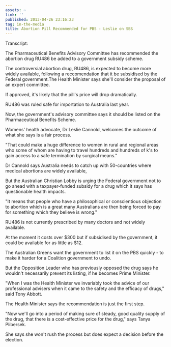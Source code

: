 ```yaml
---
assets: ~
link: ''
published: 2013-04-26 23:16:23
tag: in-the-media
title: Abortion Pill Recommended for PBS - Leslie on SBS
---
```

Transcript:

The Pharmaceutical Benefits Advisory Committee has recommended the abortion drug RU486 be added to a government subsidy scheme.

The controversial abortion drug, RU486, is expected to become more widely available, following a reccomendation that it be subsidised by the Federal government.The Health Minister says she'll consider the proposal of an expert committee.

If approved, it's likely that the pill's price will drop dramatically.

RU486 was ruled safe for importation to Australia last year.

Now, the government's advisory committee says it should be listed on the Pharmaceutical Benefits Scheme.

Womens' health advocate, Dr Leslie Cannold, welcomes the outcome of what she says is a fair process.

"That could make a huge difference to women in rural and regional areas who some of whom are having to travel hundreds and hundreds of k's to gain access to a safe termination by surgical means."

Dr Cannold says Australia needs to catch up with 50-countries where medical abortions are widely available,

But the Australian Christian Lobby is urging the Federal government not to go ahead with a taxpayer-funded subsidy for a drug which it says has questionable health impacts.

"It means that people who have a philosophical or conscientious objection to abortion which is a great many Australians are then being forced to pay for something which they believe is wrong."

RU486 is not currently prescribed by many doctors and not widely available.

At the moment it costs over $300 but if subsidised by the government, it could be available for as little as $12.

The Australian Greens want the government to list it on the PBS quickly - to make it harder for a Coalition government to undo.

But the Opposition Leader who has previously opposed the drug says he wouldn't necessarily prevent its listing, if he becomes Prime Minister.

"When I was the Health Minister we invariably took the advice of our professional advisers when it came to the safety and the efficacy of drugs," said Tony Abbott.

The Health Minister says the recommendation is just the first step.

"Now we'll go into a period of making sure of steady, good quality supply of the drug, that there is a cost-effective price for the drug," says Tanya Plibersek.

She says she won't rush the process but does expect a decision before the election.